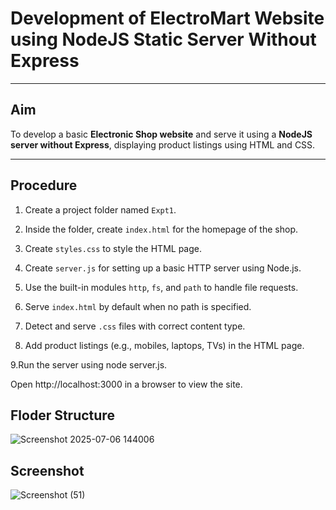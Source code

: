 # Development of ElectroMart Website using NodeJS Static Server Without Express

---

## Aim

To develop a basic **Electronic Shop website** and serve it using a **NodeJS server without Express**, displaying product listings using HTML and CSS.

---

## Procedure

1. Create a project folder named `Expt1`.

2. Inside the folder, create `index.html` for the homepage of the shop.

3. Create `styles.css` to style the HTML page.

4. Create `server.js` for setting up a basic HTTP server using Node.js.

5. Use the built-in modules `http`, `fs`, and `path` to handle file requests.

6. Serve `index.html` by default when no path is specified.

7. Detect and serve `.css` files with correct content type.

8. Add product listings (e.g., mobiles, laptops, TVs) in the HTML page.

9.Run the server using node server.js.

Open http://localhost:3000 in a browser to view the site. 

## Floder Structure
![Screenshot 2025-07-06 144006](https://github.com/user-attachments/assets/3a8f636d-a44a-4399-a952-dd0490078603)

## Screenshot
![Screenshot (51)](https://github.com/user-attachments/assets/3728fb0c-abf2-4d6b-86e0-df493b78ccf3)
